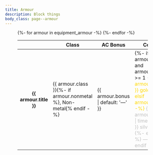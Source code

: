 ```yaml
---
title: Armour
description: Block things
body_class: page--armour
---
```


<figure id="armour">
    <table>
        <thead>
            <tr>
                <th> </th>
                <th class="center  stretch">Class</th>
                <th class="center  stretch">AC Bonus</th>
                <th class="center  stretch">Cost</th>
            </tr>
        </thead>
        <tbody>
            {%- for armour in equipment_armour -%}
                <tr>
                    <th>
                        {{ armour.title }}
                    </th>
                    <td class="center">
                        {{ armour.class }}{%- if armour.nonmetal %}, Non-metal{% endif -%}
                    </td>
                    <td class="center  mono">
                        {{ armour.bonus | default: '—' }}
                    </td>
                    <td class="center  mono">
                        {%- if armour.cost and armour.cost >= 1 -%}
                            <span style="color: gold;">{{ armour.cost }} gold
                        {%- elsif armour.cost -%}
                            <span style="color: silver;">{{ armour.cost | times: 100 }} silver
                        {%- else -%}
                            —
                        {%- endif -%}
                    </td>
                </tr>
            {%- endfor -%}
        </tbody>
    </table>
</figure>
